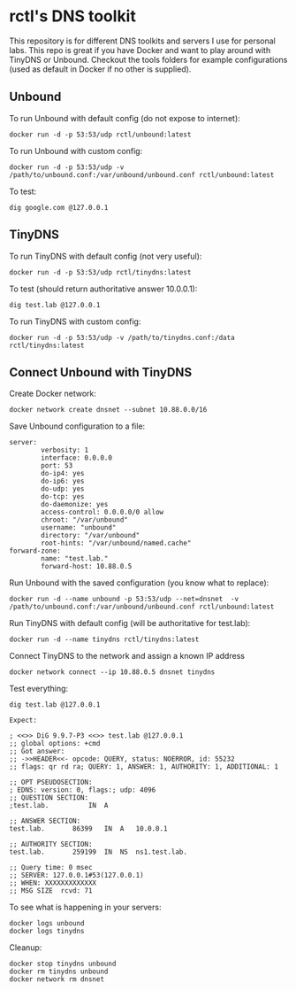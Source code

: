 # rctl's DNS toolkit

This repository is for different DNS toolkits and servers I use for personal labs. This repo is great if you have Docker and want to play around with TinyDNS or Unbound. Checkout the tools folders for example configurations (used as default in Docker if no other is supplied).

## Unbound

To run Unbound with default config (do not expose to internet):

```
docker run -d -p 53:53/udp rctl/unbound:latest
```

To run Unbound with custom config:

```
docker run -d -p 53:53/udp -v /path/to/unbound.conf:/var/unbound/unbound.conf rctl/unbound:latest
```

To test:

```
dig google.com @127.0.0.1
```

## TinyDNS

To run TinyDNS with default config (not very useful):

```
docker run -d -p 53:53/udp rctl/tinydns:latest
```

To test (should return authoritative answer 10.0.0.1):

```
dig test.lab @127.0.0.1
```

To run TinyDNS with custom config:

```
docker run -d -p 53:53/udp -v /path/to/tinydns.conf:/data  rctl/tinydns:latest
```

## Connect Unbound with TinyDNS

Create Docker network:
```
docker network create dnsnet --subnet 10.88.0.0/16
````

Save Unbound configuration to a file:
```
server:
        verbosity: 1
        interface: 0.0.0.0
        port: 53
        do-ip4: yes
        do-ip6: yes
        do-udp: yes
        do-tcp: yes
        do-daemonize: yes
        access-control: 0.0.0.0/0 allow
        chroot: "/var/unbound"
        username: "unbound"
        directory: "/var/unbound"
        root-hints: "/var/unbound/named.cache"
forward-zone:
        name: "test.lab."
        forward-host: 10.88.0.5
```
Run Unbound with the saved configuration (you know what to replace):
```
docker run -d --name unbound -p 53:53/udp --net=dnsnet  -v /path/to/unbound.conf:/var/unbound/unbound.conf rctl/unbound:latest
```
Run TinyDNS with default config (will be authoritative for test.lab):
```
docker run -d --name tinydns rctl/tinydns:latest
```
Connect TinyDNS to the network and assign a known IP address
```
docker network connect --ip 10.88.0.5 dnsnet tinydns
```
Test everything:
```
dig test.lab @127.0.0.1

Expect:

; <<>> DiG 9.9.7-P3 <<>> test.lab @127.0.0.1
;; global options: +cmd
;; Got answer:
;; ->>HEADER<<- opcode: QUERY, status: NOERROR, id: 55232
;; flags: qr rd ra; QUERY: 1, ANSWER: 1, AUTHORITY: 1, ADDITIONAL: 1

;; OPT PSEUDOSECTION:
; EDNS: version: 0, flags:; udp: 4096
;; QUESTION SECTION:
;test.lab.			IN	A

;; ANSWER SECTION:
test.lab.		86399	IN	A	10.0.0.1

;; AUTHORITY SECTION:
test.lab.		259199	IN	NS	ns1.test.lab.

;; Query time: 0 msec
;; SERVER: 127.0.0.1#53(127.0.0.1)
;; WHEN: XXXXXXXXXXXXX
;; MSG SIZE  rcvd: 71
```
To see what is happening in your servers:
```
docker logs unbound
docker logs tinydns
```
Cleanup:
```
docker stop tinydns unbound
docker rm tinydns unbound
docker network rm dnsnet
```